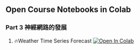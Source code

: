 ## Open Course Notebooks in Colab

### Part 3 神經網路的發展
1. 🔥Weather Time Series Forecast [![Open In Colab](https://colab.research.google.com/assets/colab-badge.svg)](https://colab.research.google.com/github/TA-aiacademy/course_3.0/blob/tsrnn/07_TSRNN/TSRNN_Part3/1_Weather_Time_Series.ipynb)

